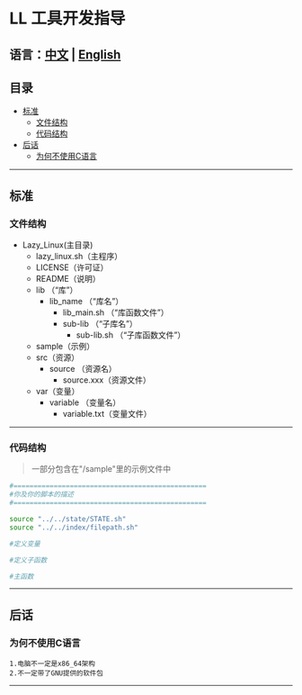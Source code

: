 # LL 工具开发指导
语言：[中文](./dev_guide_cn.md) | [English](./dev_guide_en.md)
---
## 目录
- [标准](#标准)   
    - [文件结构](#文件结构)
    - [代码结构](#代码结构)
-   [后话](#后话)    
    -   [为何不使用C语言](#为何不使用c语言)
---
## 标准
### 文件结构
-   Lazy_Linux(主目录)   
    -   lazy_linux.sh（主程序）    
    -   LICENSE（许可证）  
    -   README（说明）
    -   lib （“库”）
        - lib_name  （“库名”）
            - lib_main.sh （“库函数文件”）
            - sub-lib （“子库名”）
                -   sub-lib.sh （“子库函数文件”）
    -   sample（示例）
    -   src（资源）
        - source （资源名）
            -   source.xxx（资源文件）
    -   var（变量）
        -   variable  （变量名）
            -   variable.txt（变量文件）
---
### 代码结构
> 一部分包含在"/sample"里的示例文件中 

```bash
#================================================
#你及你的脚本的描述
#================================================

source "../../state/STATE.sh"
source "../../index/filepath.sh"

#定义变量

#定义子函数

#主函数
```
---
## 后话 
### 为何不使用C语言
    1.电脑不一定是x86_64架构
    2.不一定带了GNU提供的软件包
---